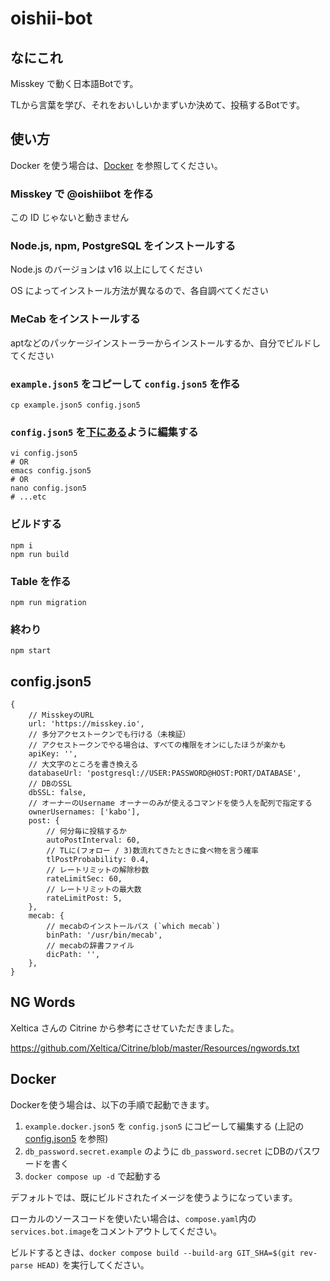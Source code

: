 # oishii-bot

## なにこれ

Misskey で動く日本語Botです。

TLから言葉を学び、それをおいしいかまずいか決めて、投稿するBotです。

## 使い方

Docker を使う場合は、[Docker](#docker) を参照してください。

### Misskey で @oishiibot を作る

この ID じゃないと動きません

### Node.js, npm, PostgreSQL をインストールする

Node.js のバージョンは v16 以上にしてください

OS によってインストール方法が異なるので、各自調べてください

### MeCab をインストールする

aptなどのパッケージインストーラーからインストールするか、自分でビルドしてください

### `example.json5` をコピーして `config.json5` を作る

```shell
cp example.json5 config.json5
```

### `config.json5` を[下にある](#config.json)ように編集する

```shell
vi config.json5
# OR
emacs config.json5
# OR
nano config.json5
# ...etc
```

### ビルドする

```shell
npm i
npm run build
```

### Table を作る

```shell
npm run migration
```

### 終わり

```shell
npm start
```

## config.json5

```json5
{
    // MisskeyのURL
    url: 'https://misskey.io',
    // 多分アクセストークンでも行ける（未検証）
    // アクセストークンでやる場合は、すべての権限をオンにしたほうが楽かも
    apiKey: '',
    // 大文字のところを書き換える
    databaseUrl: 'postgresql://USER:PASSWORD@HOST:PORT/DATABASE',
    // DBのSSL
    dbSSL: false,
    // オーナーのUsername オーナーのみが使えるコマンドを使う人を配列で指定する
    ownerUsernames: ['kabo'],
    post: {
        // 何分毎に投稿するか
        autoPostInterval: 60,
        // TLに(フォロー / 3)数流れてきたときに食べ物を言う確率
        tlPostProbability: 0.4,
        // レートリミットの解除秒数
        rateLimitSec: 60,
        // レートリミットの最大数
        rateLimitPost: 5,
    },
    mecab: {
        // mecabのインストールパス (`which mecab`)
        binPath: '/usr/bin/mecab',
        // mecabの辞書ファイル
        dicPath: '',
    },
}
```

## NG Words

Xeltica さんの Citrine から参考にさせていただきました。

<https://github.com/Xeltica/Citrine/blob/master/Resources/ngwords.txt>

## Docker

Dockerを使う場合は、以下の手順で起動できます。

1. `example.docker.json5` を `config.json5` にコピーして編集する (上記の [config.json5](#config.json) を参照)
2. `db_password.secret.example` のように `db_password.secret` にDBのパスワードを書く
3. `docker compose up -d` で起動する

デフォルトでは、既にビルドされたイメージを使うようになっています。

ローカルのソースコードを使いたい場合は、`compose.yaml`内の`services.bot.image`をコメントアウトしてください。

ビルドするときは、`docker compose build --build-arg GIT_SHA=$(git rev-parse HEAD)` を実行してください。
